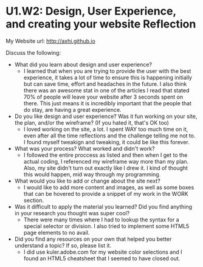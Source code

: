 # U1.W2: Design, User Experience, and creating your website Reflection

My Website url: http://axhi.github.io

Discuss the following:
* What did you learn about design and user experience? 
	* I learned that when you are trying to provide the user with the best experience, it takes a lot of time to ensure this is happening initially but can save time, effort and headaches in the future. I also think there was an awesome stat in one of the articles I read that stated 70% of people will leave your website after 3 seconds spent on there. This just means it is incredibly important that the people that do stay, are having a great experience.
* Do you like design and user experience? Was it fun working on your site, the plan, and/or the wireframe? (If you hated it, that's OK too)
	* I loved working on the site, a lot. I spent WAY too much time on it, even after all the time reflections and the challenge telling me not to. I found myself tweakign and tweaking, it could be like this forever.
* What was your process? What worked and didn't work?
	* I followed the entire proccess as listed and then when I get to the actual coding, I referenced my wireframe way more than my plan. Also, my site didn't turn out exactly like I drew it. I kind of thought this would happen, mid way through my programming. 
* What would you like to add or change about the site next?
	* I would like to add more content and images, as well as some boxes that can be hovered to provide a snippet of my work in the WORK section. 
* Was it difficult to apply the material you learned? Did you find anything in your research you thought was super cool?
	* There were many times where I had to lookup the syntax for a special selector or division. I also tried to implement some HTML5 page elements to no avail. 
* Did you find any resources on your own that helped you better understand a topic? If so, please list it.
	* I did use kuler.adobe.com for my website color selections and I found an HTML5 cheatsheet that I seemed to have closed out. 